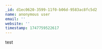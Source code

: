 ```yaml
---
_id: d1ec0620-3599-11f0-b06d-9583ac8fc5d2
name: anonymous user
email: ''
website: ''
timestamp: 1747759522617
---
```

test

